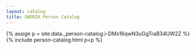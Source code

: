 ```yaml
---
layout: catalog
title: SWERIK Person Catalog
---
```

{% assign p = site.data._person-catalog.i-DMs16qwN3uGgTraB34UW2Z %}
{% include person-catalog.html p=p %}

